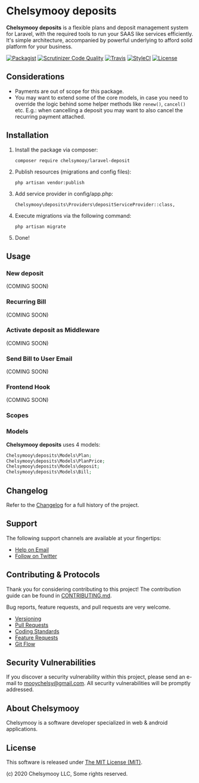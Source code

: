 # Chelsymooy deposits

**Chelsymooy deposits** is a flexible plans and deposit management system for Laravel, with the required tools to run your SAAS like services efficiently. It's simple architecture, accompanied by powerful underlying to afford solid platform for your business.

[![Packagist](https://img.shields.io/packagist/v/chelsymooy/laravel-deposits.svg?label=Packagist&style=flat-square)](https://packagist.org/packages/chelsymooy/laravel-deposits)
[![Scrutinizer Code Quality](https://img.shields.io/scrutinizer/g/chelsymooy/laravel-deposits.svg?label=Scrutinizer&style=flat-square)](https://scrutinizer-ci.com/g/chelsymooy/laravel-deposits/)
[![Travis](https://img.shields.io/travis/chelsymooy/laravel-deposits.svg?label=TravisCI&style=flat-square)](https://travis-ci.org/chelsymooy/laravel-deposits)
[![StyleCI](https://styleci.io/repos/93313402/shield)](https://styleci.io/repos/93313402)
[![License](https://img.shields.io/packagist/l/chelsymooy/laravel-deposits.svg?label=License&style=flat-square)](https://github.com/chelsymooy/laravel-deposits/blob/develop/LICENSE)


## Considerations

- Payments are out of scope for this package.
- You may want to extend some of the core models, in case you need to override the logic behind some helper methods like `renew()`, `cancel()` etc. E.g.: when cancelling a deposit you may want to also cancel the recurring payment attached.


## Installation

1. Install the package via composer:
    ```shell
    composer require chelsymooy/laravel-deposit
    ```

2. Publish resources (migrations and config files):
    ```shell
    php artisan vendor:publish
    ```

3. Add service provider in config/app.php:
    ```shell
    Chelsymooy\deposits\Providers\depositServiceProvider::class,
    ```

4. Execute migrations via the following command:
    ```shell
    php artisan migrate
    ```

5. Done!


## Usage

### New deposit

(COMING SOON)

### Recurring Bill

(COMING SOON)

### Activate deposit as Middleware

(COMING SOON)

### Send Bill to User Email

(COMING SOON)

### Frontend Hook

(COMING SOON)

### Scopes

### Models

**Chelsymooy deposits** uses 4 models:

```php
Chelsymooy\deposits\Models\Plan;
Chelsymooy\deposits\Models\PlanPrice;
Chelsymooy\deposits\Models\deposit;
Chelsymooy\deposits\Models\Bill;
```

## Changelog

Refer to the [Changelog](CHANGELOG.md) for a full history of the project.


## Support

The following support channels are available at your fingertips:

- [Help on Email](mailto:mooychelsy@gmail.com)
- [Follow on Twitter](https://twitter.com/cmooy)


## Contributing & Protocols

Thank you for considering contributing to this project! The contribution guide can be found in [CONTRIBUTING.md](CONTRIBUTING.md).

Bug reports, feature requests, and pull requests are very welcome.

- [Versioning](CONTRIBUTING.md#versioning)
- [Pull Requests](CONTRIBUTING.md#pull-requests)
- [Coding Standards](CONTRIBUTING.md#coding-standards)
- [Feature Requests](CONTRIBUTING.md#feature-requests)
- [Git Flow](CONTRIBUTING.md#git-flow)


## Security Vulnerabilities

If you discover a security vulnerability within this project, please send an e-mail to [mooychelsy@gmail.com](mooychelsy@gmail.com). All security vulnerabilities will be promptly addressed.


## About Chelsymooy

Chelsymooy is a software developer specialized in web & android applications.


## License

This software is released under [The MIT License (MIT)](LICENSE).

(c) 2020 Chelsymooy LLC, Some rights reserved.
